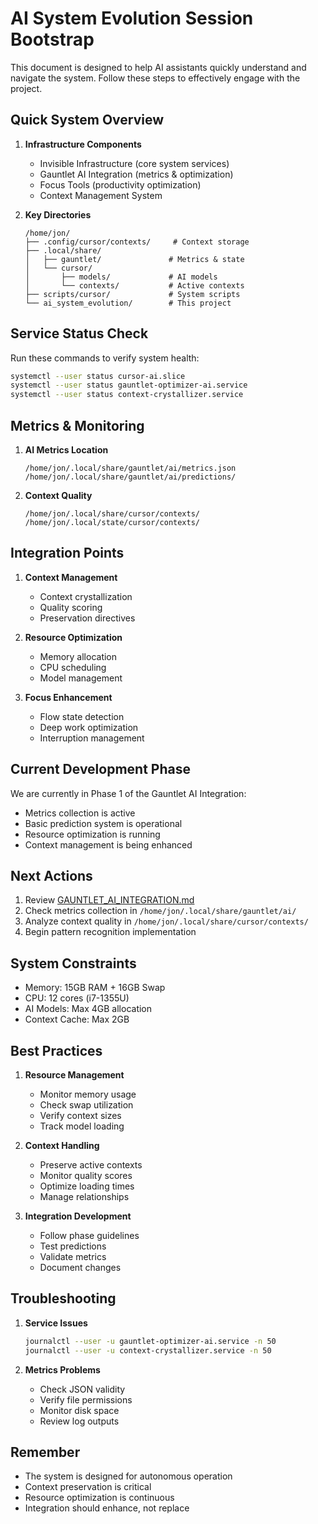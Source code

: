 # AI System Evolution Session Bootstrap

This document is designed to help AI assistants quickly understand and navigate the system. Follow these steps to effectively engage with the project.

## Quick System Overview

1. **Infrastructure Components**
   - Invisible Infrastructure (core system services)
   - Gauntlet AI Integration (metrics & optimization)
   - Focus Tools (productivity optimization)
   - Context Management System

2. **Key Directories**
   ```
   /home/jon/
   ├── .config/cursor/contexts/     # Context storage
   ├── .local/share/
   │   ├── gauntlet/               # Metrics & state
   │   └── cursor/
   │       ├── models/             # AI models
   │       └── contexts/           # Active contexts
   ├── scripts/cursor/             # System scripts
   └── ai_system_evolution/        # This project
   ```

## Service Status Check

Run these commands to verify system health:
```bash
systemctl --user status cursor-ai.slice
systemctl --user status gauntlet-optimizer-ai.service
systemctl --user status context-crystallizer.service
```

## Metrics & Monitoring

1. **AI Metrics Location**
   ```
   /home/jon/.local/share/gauntlet/ai/metrics.json
   /home/jon/.local/share/gauntlet/ai/predictions/
   ```

2. **Context Quality**
   ```
   /home/jon/.local/share/cursor/contexts/
   /home/jon/.local/state/cursor/contexts/
   ```

## Integration Points

1. **Context Management**
   - Context crystallization
   - Quality scoring
   - Preservation directives

2. **Resource Optimization**
   - Memory allocation
   - CPU scheduling
   - Model management

3. **Focus Enhancement**
   - Flow state detection
   - Deep work optimization
   - Interruption management

## Current Development Phase

We are currently in Phase 1 of the Gauntlet AI Integration:
- Metrics collection is active
- Basic prediction system is operational
- Resource optimization is running
- Context management is being enhanced

## Next Actions

1. Review [GAUNTLET_AI_INTEGRATION.md](docs/integration/GAUNTLET_AI_INTEGRATION.md)
2. Check metrics collection in `/home/jon/.local/share/gauntlet/ai/`
3. Analyze context quality in `/home/jon/.local/share/cursor/contexts/`
4. Begin pattern recognition implementation

## System Constraints

- Memory: 15GB RAM + 16GB Swap
- CPU: 12 cores (i7-1355U)
- AI Models: Max 4GB allocation
- Context Cache: Max 2GB

## Best Practices

1. **Resource Management**
   - Monitor memory usage
   - Check swap utilization
   - Verify context sizes
   - Track model loading

2. **Context Handling**
   - Preserve active contexts
   - Monitor quality scores
   - Optimize loading times
   - Manage relationships

3. **Integration Development**
   - Follow phase guidelines
   - Test predictions
   - Validate metrics
   - Document changes

## Troubleshooting

1. **Service Issues**
   ```bash
   journalctl --user -u gauntlet-optimizer-ai.service -n 50
   journalctl --user -u context-crystallizer.service -n 50
   ```

2. **Metrics Problems**
   - Check JSON validity
   - Verify file permissions
   - Monitor disk space
   - Review log outputs

## Remember

- The system is designed for autonomous operation
- Context preservation is critical
- Resource optimization is continuous
- Integration should enhance, not replace 